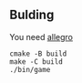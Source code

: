 ## Bulding 

You need [allegro](https://liballeg.org/)

```
cmake -B build   
make -C build
./bin/game
```

